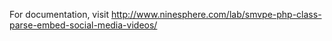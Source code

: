 For documentation, visit http://www.ninesphere.com/lab/smvpe-php-class-parse-embed-social-media-videos/

